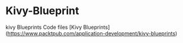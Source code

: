 # Kivy-Blueprint
kivy Blueprints Code files
[Kivy Blueprints] (https://www.packtpub.com/application-development/kivy-blueprints)
